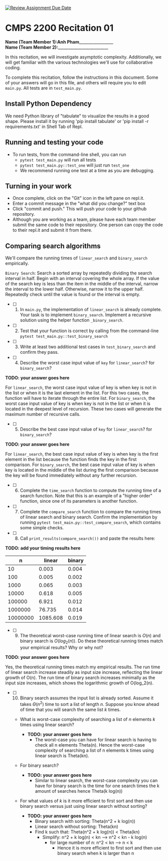 [![Review Assignment Due Date](https://classroom.github.com/assets/deadline-readme-button-22041afd0340ce965d47ae6ef1cefeee28c7c493a6346c4f15d667ab976d596c.svg)](https://classroom.github.com/a/tqM-lrvp)
# CMPS 2200  Recitation 01

**Name (Team Member 1):**____Anh Pham_____________________  
**Name (Team Member 2):**_________________________

In this recitation, we will investigate asymptotic complexity. Additionally, we will get familiar with the various technologies we'll use for collaborative coding.

To complete this recitation, follow the instructions in this document. Some of your answers will go in this file, and others will require you to edit `main.py`. All tests are in `test_main.py`.

## Install Python Dependency

We need Python library of "tabulate" to visualize the results in a good shape. Please install it by running 'pip install tabulate' or 'pip install -r requirements.txt' in Shell Tab of Repl.  

## Running and testing your code

- To run tests, from the command-line shell, you can run
  + `pytest test_main.py` will run all tests
  + `pytest test_main.py::test_one` will just run `test_one`
  + We recommend running one test at a time as you are debugging.

## Turning in your work

- Once complete, click on the "Git" icon in the left pane on repl.it.
- Enter a commit message in the "what did you change?" text box
- Click "commit and push." This will push your code to your github repository.
- Although you are working as a team, please have each team member submit the same code to their repository. One person can copy the code to their repl.it and submit it from there.

## Comparing search algorithms

We'll compare the running times of `linear_search` and `binary_search` empirically.

`Binary Search`: Search a sorted array by repeatedly dividing the search interval in half. Begin with an interval covering the whole array. If the value of the search key is less than the item in the middle of the interval, narrow the interval to the lower half. Otherwise, narrow it to the upper half. Repeatedly check until the value is found or the interval is empty.

- [ ] 1. In `main.py`, the implementation of `linear_search` is already complete. Your task is to implement `binary_search`. Implement a recursive solution using the helper function `_binary_search`. 

- [ ] 2. Test that your function is correct by calling from the command-line `pytest test_main.py::test_binary_search`

- [ ] 3. Write at least two additional test cases in `test_binary_search` and confirm they pass.

- [ ] 4. Describe the worst case input value of `key` for `linear_search`? for `binary_search`? 

**TODO: your answer goes here**

For `linear_search`, the worst case input value of key is when key is not in the list or when it is the last element in the list. For this two cases, the function will have to iterate through the entire list.
For `binary_search`, the worst case input value of key is when key is not in the list or when it is located in the deepest level of recursion. These two cases will generate the maximum number of recursive calls.  

- [ ] 5. Describe the best case input value of `key` for `linear_search`? for `binary_search`? 

**TODO: your answer goes here**

For `linear_search`, the best case input value of key is when key is the first element in the list because the function finds the key in the first comparison. For `binary_search`, the best case input value of key is when key is located in the middle of the list during the first comparison because the key will be found immediately without any further recursion. 

- [ ] 6. Complete the `time_search` function to compute the running time of a search function. Note that this is an example of a "higher order" function, since one of its parameters is another function.

- [ ] 7. Complete the `compare_search` function to compare the running times of linear search and binary search. Confirm the implementation by running `pytest test_main.py::test_compare_search`, which contains some simple checks.

- [ ] 8. Call `print_results(compare_search())` and paste the results here:

**TODO: add your timing results here**

|        n |   linear |   binary |
|----------|----------|----------|
|       10 |    0.003 |    0.004 |
|      100 |    0.005 |    0.002 |
|     1000 |    0.065 |    0.003 |
|    10000 |    0.618 |    0.005 |
|   100000 |    6.921 |    0.012 |
|  1000000 |   76.735 |    0.014 |
| 10000000 | 1085.608 |    0.019 |

- [ ] 9. The theoretical worst-case running time of linear search is $O(n)$ and binary search is $O(log_2(n))$. Do these theoretical running times match your empirical results? Why or why not?

**TODO: your answer goes here**

Yes, the theoretical running times match my empirical results. The run time of linear search increase steadily as input size increase, reflecting the linear growth of O(n). The run time of binary search increases minimally as the input size increases, which shows the logarithmic growth of O(log_2(n).

- [ ] 10. Binary search assumes the input list is already sorted. Assume it takes $\Theta(n^2)$ time to sort a list of length $n$. Suppose you know ahead of time that you will search the same list $k$ times. 
  + What is worst-case complexity of searching a list of $n$ elements $k$ times using linear search?
      + **TODO: your answer goes here**
          + The worst-case you can have for linear search is having to check all n elements Theta(n). Hence the worst-case complexity of searching a list of n elements k times using linear search is Theta(kn). 
          
  + For binary search?
      + **TODO: your answer goes here**
          + Similar to linear search, the worst-case complexity you can have for binary search is the time for one search times the k amount of searches hence Theta(k log(n))
  + For what values of $k$ is it more efficient to first sort and then use binary search versus just using linear search without sorting?
      + **TODO: your answer goes here**
          + Binary search with sorting: Theta(n^2 + k log(n))
          + Linear search without sorting: Theta(kn)
          + Find k such that:  Theta(n^2 + k log(n)) < Theta(kn)
              + Simplify:      n^2 + k log(n)  <  kn  -->   n^2 <  kn - k log(n)  
                  +   for large number of n:     n^2  <  kn    -->    n < k
                      +   Hence it is more efficient to first sort and then use binary search when k is larger than n             
